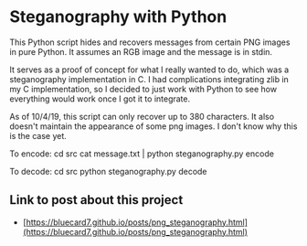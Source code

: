 # Steganography with Python
This Python script hides and recovers messages from certain PNG images in pure Python.
It assumes an RGB image and the message is in stdin.

It serves as a proof of concept for what I really wanted to do, which was a steganography implementation in C.
I had complications integrating zlib in my C implementation, so I decided to just work with Python to see how everything would work once I got it to integrate.

As of 10/4/19, this script can only recover up to 380 characters.
It also doesn't maintain the appearance of some png images.
I don't know why this is the case yet.

To encode:
cd src
cat message.txt | python steganography.py encode

To decode: 
cd src
python steganography.py decode

## Link to post about this project
- [https://bluecard7.github.io/posts/png_steganography.html](https://bluecard7.github.io/posts/png_steganography.html)
